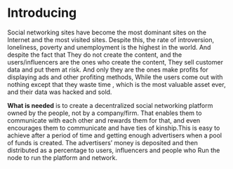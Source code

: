 # Introducing

Social networking sites have become the most dominant sites on the Internet and the most visited sites. Despite this, the rate of introversion, loneliness, poverty and unemployment is the highest in the world. And despite the fact that They do not create the content, and the users/influencers are the ones who create the content, They sell customer data and put them at risk. And only they are the ones make profits for displaying ads and other profiting methods, While the users come out with nothing except that they waste time , which is the most valuable asset ever, and their data was hacked and sold.

**What is needed** is to create a decentralized social networking platform owned by the people, not by  a company/firm. That enables them to communicate with each other and rewards them for that, and even encourages them to communicate and have ties of kinship.This is easy to achieve after a period of time and getting enough advertisers when a pool of funds is created. The advertisers’ money is deposited and then distributed as a percentage to users, influencers and people who Run the node to run the platform and network.

